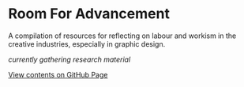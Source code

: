 # Room For Advancement
A compilation of resources for reflecting on labour and workism in the creative industries, especially in graphic design.

*currently gathering research material*

[View contents on GitHub Page](https://jensschnitzler.github.io/research/)
